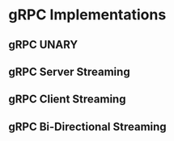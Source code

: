 # gRPC Implementations 

##  gRPC UNARY 

## gRPC Server Streaming 

## gRPC Client Streaming

## gRPC Bi-Directional Streaming
